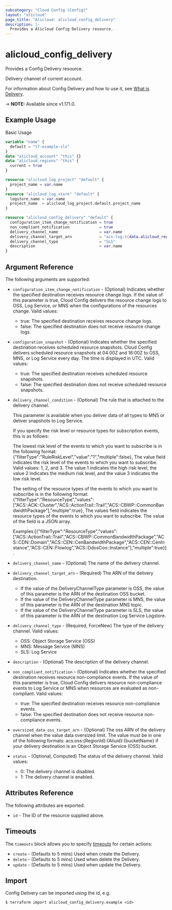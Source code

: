 ```yaml
---
subcategory: "Cloud Config (Config)"
layout: "alicloud"
page_title: "Alicloud: alicloud_config_delivery"
description: |-
  Provides a Alicloud Config Delivery resource.
---
```


# alicloud_config_delivery

Provides a Config Delivery resource.

Delivery channel of current account.

For information about Config Delivery and how to use it, see [What is Delivery](https://www.alibabacloud.com/help/en/cloud-config/latest/api-config-2020-09-07-createconfigdeliverychannel).

-> **NOTE:** Available since v1.171.0.

## Example Usage

Basic Usage

```terraform
variable "name" {
  default = "tf-example-sls"
}
data "alicloud_account" "this" {}
data "alicloud_regions" "this" {
  current = true
}

resource "alicloud_log_project" "default" {
  project_name = var.name
}
resource "alicloud_log_store" "default" {
  logstore_name = var.name
  project_name  = alicloud_log_project.default.project_name
}

resource "alicloud_config_delivery" "default" {
  configuration_item_change_notification = true
  non_compliant_notification             = true
  delivery_channel_name                  = var.name
  delivery_channel_target_arn            = "acs:log:${data.alicloud_regions.this.ids.0}:${data.alicloud_account.this.id}:project/${alicloud_log_project.default.project_name}/logstore/${alicloud_log_store.default.logstore_name}"
  delivery_channel_type                  = "SLS"
  description                            = var.name
}
```

## Argument Reference

The following arguments are supported:
* `configuration_item_change_notification` - (Optional) Indicates whether the specified destination receives resource change logs. If the value of this parameter is true, Cloud Config delivers the resource change logs to OSS, Log Service, or MNS when the configurations of the resources change. Valid values:  
  - true: The specified destination receives resource change logs.  
  - false: The specified destination does not receive resource change logs.  
* `configuration_snapshot` - (Optional) Indicates whether the specified destination receives scheduled resource snapshots. Cloud Config delivers scheduled resource snapshots at 04:00Z and 16:00Z to OSS, MNS, or Log Service every day. The time is displayed in UTC. Valid values:  
  - true: The specified destination receives scheduled resource snapshots.  
  - false: The specified destination does not receive scheduled resource snapshots.  
* `delivery_channel_condition` - (Optional) The rule that is attached to the delivery channel.  

  This parameter is available when you deliver data of all types to MNS or deliver snapshots to Log Service.  

  If you specify the risk level or resource types for subscription events, this is as follows:  

  The lowest risk level of the events to which you want to subscribe is in the following format: {"filterType":"RuleRiskLevel","value":"1","multiple":false}, The value field indicates the risk level of the events to which you want to subscribe. Valid values: 1, 2, and 3. The value 1 indicates the high risk level, the value 2 indicates the medium risk level, and the value 3 indicates the low risk level.

  The setting of the resource types of the events to which you want to subscribe is in the following format: {"filterType":"ResourceType","values":["ACS::ACK::Cluster","ACS::ActionTrail::Trail","ACS::CBWP::CommonBandwidthPackage"],"multiple":true}, The values field indicates the resource types of the events to which you want to subscribe. The value of the field is a JSON array. 

  Examples:[{"filterType":"ResourceType","values":["ACS::ActionTrail::Trail","ACS::CBWP::CommonBandwidthPackage","ACS::CDN::Domain","ACS::CEN::CenBandwidthPackage","ACS::CEN::CenInstance","ACS::CEN::Flowlog","ACS::DdosCoo::Instance"],"multiple":true}].  
* `delivery_channel_name` - (Optional) The name of the delivery channel.
* `delivery_channel_target_arn` - (Required) The ARN of the delivery destination.  
  - If the value of the DeliveryChannelType parameter is OSS, the value of this parameter is the ARN of the destination OSS bucket.  
  - If the value of the DeliveryChannelType parameter is MNS, the value of this parameter is the ARN of the destination MNS topic.  
  - If the value of the DeliveryChannelType parameter is SLS, the value of this parameter is the ARN of the destination Log Service Logstore.  
* `delivery_channel_type` - (Required, ForceNew) The type of the delivery channel. Valid values:  
  - OSS: Object Storage Service (OSS)  
  - MNS: Message Service (MNS)  
  - SLS: Log Service  
* `description` - (Optional) The description of the delivery channel.
* `non_compliant_notification` - (Optional) Indicates whether the specified destination receives resource non-compliance events. If the value of this parameter is true, Cloud Config delivers resource non-compliance events to Log Service or MNS when resources are evaluated as non-compliant. Valid values:  
  - true: The specified destination receives resource non-compliance events.  
  - false: The specified destination does not receive resource non-compliance events.  
* `oversized_data_oss_target_arn` - (Optional) The oss ARN of the delivery channel when the value data oversized limit.  The value must be in one of the following formats:  acs:oss:{RegionId}:{Aliuid}:{bucketName} if your delivery destination is an Object Storage Service (OSS) bucket. 
* `status` - (Optional, Computed) The status of the delivery channel. Valid values:  
  - 0: The delivery channel is disabled.  
  - 1: The delivery channel is enabled.  

## Attributes Reference

The following attributes are exported:
* `id` - The ID of the resource supplied above.

## Timeouts

The `timeouts` block allows you to specify [timeouts](https://www.terraform.io/docs/configuration-0-11/resources.html#timeouts) for certain actions:
* `create` - (Defaults to 5 mins) Used when create the Delivery.
* `delete` - (Defaults to 5 mins) Used when delete the Delivery.
* `update` - (Defaults to 5 mins) Used when update the Delivery.

## Import

Config Delivery can be imported using the id, e.g.

```shell
$ terraform import alicloud_config_delivery.example <id>
```